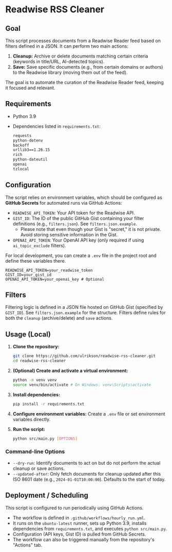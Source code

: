 # Readwise RSS Cleaner

## Goal

This script processes documents from a Readwise Reader feed based on filters defined in a JSON. It can perform two main actions:

1. **Cleanup:** Archive or delete documents matching certain criteria (keywords in title/URL, AI-detected topics).
2. **Save:** Save specific documents (e.g., from certain domains or authors) to the Readwise library (moving them out of the feed).

The goal is to automate the curation of the Readwise Reader feed, keeping it focused and relevant.

## Requirements

- Python 3.9
- Dependencies listed in `requirements.txt`:

    ```txt
    requests
    python-dotenv
    backoff
    urllib3==1.26.15
    rich
    python-dateutil
    openai
    tzlocal
    ```

## Configuration

The script relies on environment variables, which should be configured as **GitHub Secrets** for automated runs via GitHub Actions:

- `READWISE_API_TOKEN`: Your API token for the Readwise API.
- `GIST_ID`: The ID of the public GitHub Gist containing your filter definitions (e.g., `filters.json`). See `filters.json.example`.
  - Please note that even though your Gist is "secret," it is not private. Avoid storing sensitive information in the Gist.
- `OPENAI_API_TOKEN`: Your OpenAI API key (only required if using `ai_topic_exclude` filters).

For local development, you can create a `.env` file in the project root and define these variables there.

```.env
READWISE_API_TOKEN=your_readwise_token
GIST_ID=your_gist_id
OPENAI_API_TOKEN=your_openai_key # Optional
```

## Filters

Filtering logic is defined in a JSON file hosted on GitHub Gist (specified by `GIST_ID`). See `filters.json.example` for the structure. Filters define rules for both the `cleanup` (archive/delete) and `save` actions.

## Usage (Local)

1. **Clone the repository:**

    ```sh
    git clone https://github.com/ulrikson/readwise-rss-cleaner.git
    cd readwise-rss-cleaner
    ```

2. **(Optional) Create and activate a virtual environment:**

    ```sh
    python -m venv venv
    source venv/bin/activate # On Windows: venv\Scripts\activate
    ```

3. **Install dependencies:**

    ```sh
    pip install -r requirements.txt
    ```

4. **Configure environment variables:** Create a `.env` file or set environment variables directly.
5. **Run the script:**

    ```sh
    python src/main.py [OPTIONS]
    ```

### Command-line Options

- `--dry-run`: Identify documents to act on but do not perform the actual cleanup or save actions.
- `--updated-after`: Only fetch documents for cleanup updated after this ISO 8601 date (e.g., `2024-01-01T10:00:00`). Defaults to the start of today.

## Deployment / Scheduling

This script is configured to run periodically using GitHub Actions.

- The workflow is defined in `.github/workflows/hourly_run.yml`.
- It runs on the `ubuntu-latest` runner, sets up Python 3.9, installs dependencies from `requirements.txt`, and executes `python src/main.py`.
- Configuration (API keys, Gist ID) is pulled from GitHub Secrets.
- The workflow can also be triggered manually from the repository's "Actions" tab.
